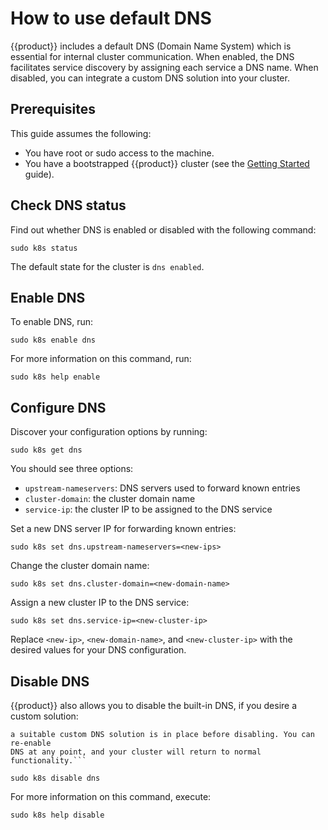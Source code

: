 # How to use default DNS

{{product}} includes a default DNS (Domain Name System) which is
essential for internal cluster communication. When enabled, the DNS facilitates
service discovery by assigning each service a DNS name. When disabled, you can
integrate a custom DNS solution into your cluster.

## Prerequisites

This guide assumes the following:

- You have root or sudo access to the machine.
- You have a bootstrapped {{product}} cluster (see the [Getting
  Started][getting-started-guide] guide).

## Check DNS status

Find out whether DNS is enabled or disabled with the following command:

```
sudo k8s status
```

The default state for the cluster is `dns enabled`.

## Enable DNS

To enable DNS, run:

```
sudo k8s enable dns
```

For more information on this command, run:

```
sudo k8s help enable
```

## Configure DNS

Discover your configuration options by running:

```
sudo k8s get dns
```

You should see three options:

- `upstream-nameservers`: DNS servers used to forward known entries
- `cluster-domain`: the cluster domain name
- `service-ip`: the cluster IP to be assigned to the DNS service

Set a new DNS server IP for forwarding known entries:

```
sudo k8s set dns.upstream-nameservers=<new-ips>
```

Change the cluster domain name:

```
sudo k8s set dns.cluster-domain=<new-domain-name>
```

Assign a new cluster IP to the DNS service:

```
sudo k8s set dns.service-ip=<new-cluster-ip>
```

Replace `<new-ip>`, `<new-domain-name>`, and `<new-cluster-ip>` with the
desired values for your DNS configuration.

## Disable DNS

{{product}} also allows you to disable the built-in DNS,
if you desire a custom solution:

``` {warning} Disabling DNS will disrupt internal cluster communication. Ensure
a suitable custom DNS solution is in place before disabling. You can re-enable
DNS at any point, and your cluster will return to normal functionality.```
```

```
sudo k8s disable dns
```

For more information on this command, execute:

```
sudo k8s help disable
```

<!-- LINKS -->

[getting-started-guide]: ../../tutorial/getting-started
